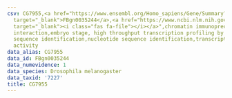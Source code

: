 ```yaml
---
csv: CG7955,<a href="https://www.ensembl.org/Homo_sapiens/Gene/Summary?db=core;g=FBgn0035244"
  target="_blank">FBgn0035244</a>,<a href="https://www.ncbi.nlm.nih.gov/pubmed/15998452"
  target="_blank"><i class="fas fa-file"></i></a>",chromatin immunoprecipitation assay,direct
  interaction,embryo stage, high throughput transcription profiling by microarray,nucleotide
  sequence identification,nucleotide sequence identification,transcriptional regulation,down-regulates
  activity
data_alias: CG7955
data_id: FBgn0035244
data_numevidence: 1
data_species: Drosophila melanogaster
data_taxid: '7227'
title: CG7955
---
```

